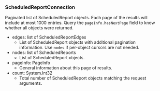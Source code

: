 ### ScheduledReportConnection
Paginated list of ScheduledReport objects. Each page of the results will include at most 1000 entries. Query the `pageInfo.hasNextPage` field to know whether all objects were returned.

- edges: list of ScheduledReportEdges
  - List of ScheduledReport objects with additional pagination information. Use `nodes` if per-object cursors are not needed.
- nodes: list of ScheduledReports
  - List of ScheduledReport objects.
- pageInfo: PageInfo
  - General information about this page of results.
- count: System.Int32
  - Total number of ScheduledReport objects matching the request arguments.
